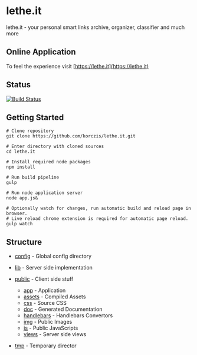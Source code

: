 # lethe.it

lethe.it - your personal smart links archive, organizer, classifier and much more

## Online Application

To feel the experience visit [https://lethe.it](https://lethe.it)

## Status

[![Build Status](https://travis-ci.org/korczis/lethe.it.svg?branch=master)](https://travis-ci.org/korczis/lethe.it)

## Getting Started

```
# Clone repository
git clone https://github.com/korczis/lethe.it.git

# Enter directory with cloned sources
cd lethe.it

# Install required node packages
npm install

# Run build pipeline
gulp

# Run node application server
node app.js&

# Optionally watch for changes, run automatic build and reload page in browser.
# Live reload chrome extension is required for automatic page reload.
gulp watch
```

## Structure

- [config](https://github.com/korczis/lethe.it/tree/master/config) - Global config directory
- [lib](https://github.com/korczis/lethe.it/tree/master/lib) - Server side implementation
  
- [public](https://github.com/korczis/lethe.it/tree/master/public) - Client side stuff
  - [app](https://github.com/korczis/lethe.it/tree/master/public/app) - Application
  - [assets](https://github.com/korczis/lethe.it/tree/master/public/assets) - Compiled Assets
  - [css](https://github.com/korczis/lethe.it/tree/master/public/css) - Source CSS
  - [doc](https://github.com/korczis/lethe.it/tree/master/public/doc) - Generated Documentation
  - [handlebars](https://github.com/korczis/lethe.it/tree/master/public/handlebars) - Handlebars Convertors
  - [img](https://github.com/korczis/lethe.it/tree/master/public/img) - Public Images
  - [js](https://github.com/korczis/lethe.it/tree/master/public/js) - Public JavaScripts
  - [views](https://github.com/korczis/lethe.it/tree/master/public/views) - Server side views
- [tmp](https://github.com/korczis/lethe.it/tree/master/tmp) - Temporary director
